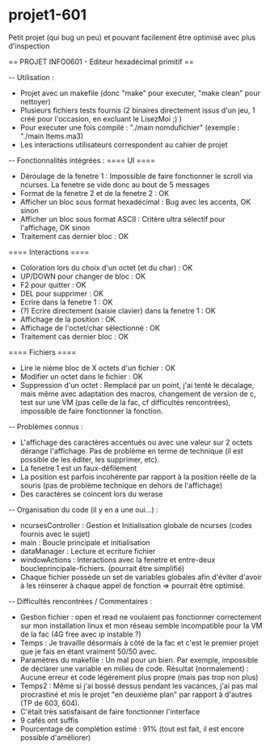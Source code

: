 # projet1-601
Petit projet (qui bug un peu) et pouvant facilement être optimisé avec plus d'inspection

== PROJET INFO0601 - Editeur hexadécimal primitif ==

-- Utilisation :
* Projet avec un makefile (donc "make" pour executer, "make clean" pour nettoyer)
* Plusieurs fichiers tests fournis (2 binaires directement issus d'un jeu, 1 créé pour l'occasion, en excluant le LisezMoi ;) )
* Pour executer une fois compilé : "./main nomdufichier" (exemple : "./main Items.ma3)
* Les interactions utilisateurs correspondent au cahier de projet

-- Fonctionnalités intégrées :
==== UI ====
* Déroulage de la fenetre 1 : Impossible de faire fonctionner le scroll via ncurses. La fenetre se vide donc au bout de 5 messages
* Format de la fenetre 2 et de la fenetre 2 : OK
* Afficher un bloc sous format hexadécimal : Bug avec les accents, OK sinon
* Afficher un bloc sous format ASCII : Critère ultra sélectif pour l'affichage, OK sinon
* Traitement cas dernier bloc : OK
	
==== Interactions ====
* Coloration lors du choix d'un octet (et du char) : OK
* UP/DOWN pour changer de bloc : OK
* F2 pour quitter : OK
* DEL pour supprimer : OK
* Ecrire dans la fenetre 1 : OK
* (?) Ecrire directement (saisie clavier) dans la fenetre 1 : OK
* Affichage de la position : OK
* Affichage de l'octet/char sélectionné : OK
* Traitement cas dernier bloc : OK

==== Fichiers ====
* Lire le nième bloc de X octets d'un fichier : OK
* Modifier un octet dans le fichier : OK
* Suppression d'un octet : Remplacé par un point, j'ai tenté le décalage, mais même avec adaptation des macros, changement de version de c, test sur une VM (pas celle de la fac, cf difficultés rencontrées), impossible de faire fonctionner la fonction.
	

-- Problèmes connus :
* L'affichage des caractères accentués ou avec une valeur sur 2 octets dérange l'affichage. Pas de problème en terme de technique (il est possible de les éditer, les supprimer, etc).
* La fenetre 1 est un faux-défilement
* La position est parfois incohérente par rapport à la position réelle de la souris (pas de problème technique en dehors de l'affichage)
* Des caractères se coincent lors du werase


-- Organisation du code (il y en a une oui...) :
* ncursesController : Gestion et Initialisation globale de ncurses (codes fournis avec le sujet)
* main : Boucle principale et initialisation
* dataManager : Lecture et ecriture fichier
* windowActions : Interactions avec la fenetre et entre-deux boucleprincipale-fichiers. (pourrait être simplifié)
* Chaque fichier possède un set de variables globales afin d'éviter d'avoir à les réinserer à chaque appel de fonction => pourrait être optimisé.


-- Difficultés rencontrées / Commentaires :
* Gestion fichier : open et read ne voulaient pas fonctionner correctement sur mon installation linux et mon réseau semble incompatible pour la VM de la fac (4G free avec ip instable ?)
* Temps : Je travaille désormais à côté de la fac et c'est le premier projet que je fais en étant vraiment 50/50 avec.
* Paramètres du makefile : Un mal pour un bien. Par exemple, impossible de déclarer une variable en milieu de code. Résultat (normalement) : Aucune erreur et code légérement plus propre (mais pas trop non plus)
* Temps2 : Même si j'ai bossé dessus pendant les vacances, j'ai pas mal procrastiné et mis le projet "en deuxième plan" par rapport à d'autres (TP de 603, 604). 
* C'était très satisfaisant de faire fonctionner l'interface
* 9 cafés ont suffis
* Pourcentage de complétion estimé : 91% (tout est fait, il est encore possible d'améliorer)
